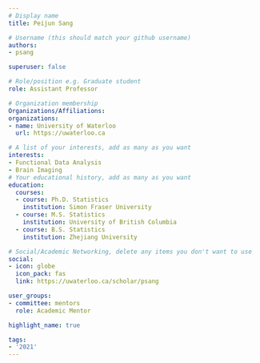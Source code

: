 ```yaml
---
# Display name
title: Peijun Sang

# Username (this should match your github username)
authors:
- psang

superuser: false

# Role/position e.g. Graduate student
role: Assistant Professor

# Organization membership
Organizations/Affiliations:
organizations:
- name: University of Waterloo
  url: https://uwaterloo.ca

# A list of your interests, add as many as you want
interests:
- Functional Data Analysis
- Brain Imaging
# Your educational history, add as many as you want
education:
  courses:
  - course: Ph.D. Statistics
    institution: Simon Fraser University
  - course: M.S. Statistics
    institution: University of British Columbia
  - course: B.S. Statistics
    institution: Zhejiang University

# Social/Academic Networking, delete any items you don't want to use
social:
- icon: globe
  icon_pack: fas
  link: https://uwaterloo.ca/scholar/psang

user_groups:
- committee: mentors
  role: Academic Mentor

highlight_name: true

tags:
- '2021'
---
```

